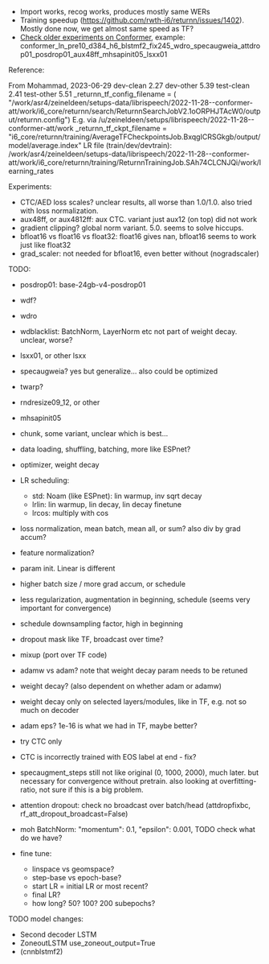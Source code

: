 * Import works, recog works, produces mostly same WERs
* Training speedup (https://github.com/rwth-i6/returnn/issues/1402).
  Mostly done now, we get almost same speed as TF?
* [Check older experiments on Conformer](../exp2022_07_21_transducer/exp_fs_base/README.md),
  example: conformer_ln_pre10_d384_h6_blstmf2_fix245_wdro_specaugweia_attdrop01_posdrop01_aux48ff_mhsapinit05_lsxx01

Reference:

From Mohammad, 2023-06-29
  dev-clean  2.27
  dev-other  5.39
  test-clean  2.41
  test-other  5.51
_returnn_tf_config_filename = (
   "/work/asr4/zeineldeen/setups-data/librispeech/2022-11-28--conformer-att/work/i6_core/returnn/search/ReturnnSearchJobV2.1oORPHJTAcW0/output/returnn.config")
E.g. via /u/zeineldeen/setups/librispeech/2022-11-28--conformer-att/work
_returnn_tf_ckpt_filename = "i6_core/returnn/training/AverageTFCheckpointsJob.BxqgICRSGkgb/output/model/average.index"
LR file (train/dev/devtrain): /work/asr4/zeineldeen/setups-data/librispeech/2022-11-28--conformer-att/work/i6_core/returnn/training/ReturnnTrainingJob.SAh74CLCNJQi/work/learning_rates

Experiments:

- CTC/AED loss scales? unclear results, all worse than 1.0/1.0. also tried with loss normalization.
- aux48ff, or aux4812ff: aux CTC. variant just aux12 (on top) did not work
- gradient clipping? global norm variant. 5.0. seems to solve hiccups. 
- bfloat16 vs float16 vs float32: float16 gives nan, bfloat16 seems to work just like float32 
- grad_scaler: not needed for bfloat16, even better without (nogradscaler)

TODO:

- posdrop01: base-24gb-v4-posdrop01
- wdf?
- wdro
- wdblacklist: BatchNorm, LayerNorm etc not part of weight decay. unclear, worse?
- lsxx01, or other lsxx
- specaugweia? yes but generalize... also could be optimized
- twarp?
- rndresize09_12, or other
- mhsapinit05
- chunk, some variant, unclear which is best...

- data loading, shuffling, batching, more like ESPnet?
- optimizer, weight decay
- LR scheduling:
  - std: Noam (like ESPnet): lin warmup, inv sqrt decay 
  - lrlin: lin warmup, lin decay, lin decay finetune
  - lrcos: multiply with cos
- loss normalization, mean batch, mean all, or sum? also div by grad accum?
- feature normalization?
- param init. Linear is different
- higher batch size / more grad accum, or schedule
- less regularization, augmentation in beginning, schedule (seems very important for convergence)
- schedule downsampling factor, high in beginning

- dropout mask like TF, broadcast over time?
- mixup (port over TF code)

- adamw vs adam? note that weight decay param needs to be retuned
- weight decay? (also dependent on whether adam or adamw)
- weight decay only on selected layers/modules, like in TF, e.g. not so much on decoder
- adam eps? 1e-16 is what we had in TF, maybe better?
- try CTC only
- CTC is incorrectly trained with EOS label at end - fix?
- specaugment_steps still not like original (0, 1000, 2000), much later.
  but necessary for convergence without pretrain.
  also looking at overfitting-ratio, not sure if this is a big problem.
- attention dropout: check no broadcast over batch/head (attdropfixbc, rf_att_dropout_broadcast=False)
- moh BatchNorm:  "momentum": 0.1, "epsilon": 0.001, TODO check what do we have?

- fine tune:
  - linspace vs geomspace?
  - step-base vs epoch-base?
  - start LR = initial LR or most recent?
  - final LR?
  - how long? 50? 100? 200 subepochs?


TODO model changes:

- Second decoder LSTM
- ZoneoutLSTM use_zoneout_output=True
- (cnnblstmf2)
